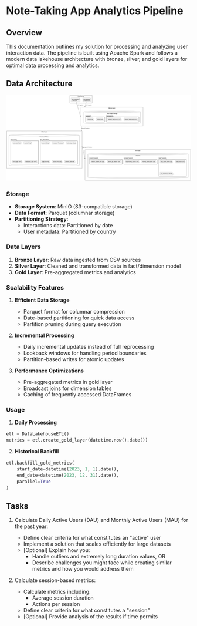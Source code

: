 # Note-Taking App Analytics Pipeline

## Overview
This documentation outlines my solution for processing and analyzing user interaction data. The pipeline is built using Apache Spark and follows a modern data lakehouse architecture with bronze, silver, and gold layers for optimal data processing and analytics.

## Data Architecture

![Data architecture diagram](diagrams/figures/data_architecture.png)

### Storage
- **Storage System**: MinIO (S3-compatible storage)
- **Data Format**: Parquet (columnar storage)
- **Partitioning Strategy**: 
  - Interactions data: Partitioned by date
  - User metadata: Partitioned by country

### Data Layers
1. **Bronze Layer**: Raw data ingested from CSV sources
2. **Silver Layer**: Cleaned and transformed data in fact/dimension model
3. **Gold Layer**: Pre-aggregated metrics and analytics

### Scalability Features

1. **Efficient Data Storage**
   - Parquet format for columnar compression
   - Date-based partitioning for quick data access
   - Partition pruning during query execution

2. **Incremental Processing**
   - Daily incremental updates instead of full reprocessing
   - Lookback windows for handling period boundaries
   - Partition-based writes for atomic updates

3. **Performance Optimizations**
   - Pre-aggregated metrics in gold layer
   - Broadcast joins for dimension tables
   - Caching of frequently accessed DataFrames

### Usage

1. **Daily Processing**
```python
etl = DataLakehouseETL()
metrics = etl.create_gold_layer(datetime.now().date())
```

2. **Historical Backfill**
```python
etl.backfill_gold_metrics(
    start_date=datetime(2023, 1, 1).date(),
    end_date=datetime(2023, 12, 31).date(),
    parallel=True
)
```

## Tasks

1. Calculate Daily Active Users (DAU) and Monthly Active Users (MAU) for the past year:
   - Define clear criteria for what constitutes an "active" user
   - Implement a solution that scales efficiently for large datasets
   - [Optional] Explain how you:
     - Handle outliers and extremely long duration values, OR
     - Describe challenges you might face while creating similar metrics and how you would address them

2. Calculate session-based metrics:
   - Calculate metrics including:
     - Average session duration
     - Actions per session
   - Define clear criteria for what constitutes a "session"
   - [Optional] Provide analysis of the results if time permits